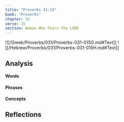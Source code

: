 ```yaml
---
title: "Proverbs 31:15"
book: "Proverbs"
chapter: 31
verse: 15
section: Woman Who Fears the LORD
---
```

![[/Greek/Proverbs/031/Proverbs-031-015G.md#Text]]
![[/Hebrew/Proverbs/031/Proverbs-031-015H.md#Text]]

## Analysis

#### Words

#### Phrases

#### Concepts

## Reflections
